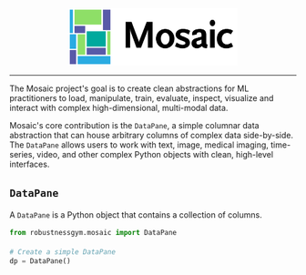 <div align="center">
    <img src="../../docs/mosaic.png" height=100 alt="Mosaic logo"/>
</div>

-----

The Mosaic project's goal is to create clean abstractions for ML practitioners to load, manipulate, train, evaluate, inspect, visualize and interact with complex high-dimensional, multi-modal data. 

Mosaic's core contribution is the `DataPane`, a simple columnar data abstraction that can house arbitrary columns of complex data side-by-side. The `DataPane` allows users to work with text, image, medical imaging, time-series, video, and other complex Python objects with clean, high-level interfaces.


## `DataPane`

A `DataPane` is a Python object that contains a collection of columns. 

```python
from robustnessgym.mosaic import DataPane

# Create a simple DataPane
dp = DataPane()
```
